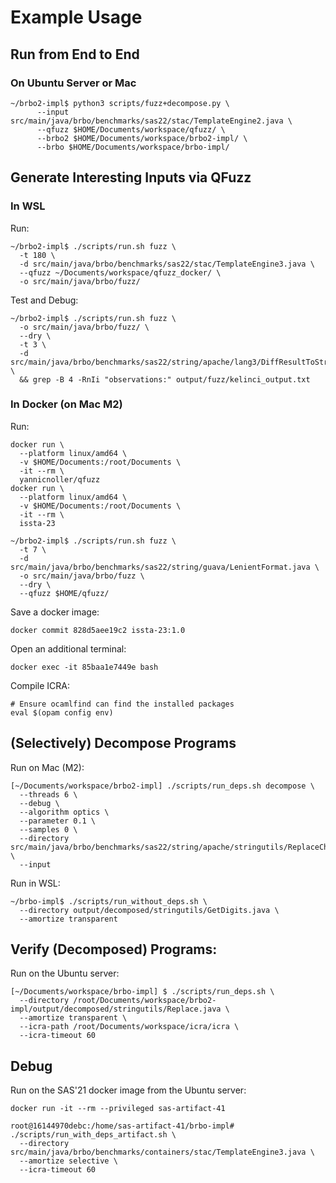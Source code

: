 # Example Usage

## Run from End to End

### On Ubuntu Server or Mac

```shell
~/brbo2-impl$ python3 scripts/fuzz+decompose.py \
      --input src/main/java/brbo/benchmarks/sas22/stac/TemplateEngine2.java \
      --qfuzz $HOME/Documents/workspace/qfuzz/ \
      --brbo2 $HOME/Documents/workspace/brbo2-impl/ \
      --brbo $HOME/Documents/workspace/brbo-impl/
```

## Generate Interesting Inputs via QFuzz

### In WSL

Run:
```shell
~/brbo2-impl$ ./scripts/run.sh fuzz \
  -t 180 \
  -d src/main/java/brbo/benchmarks/sas22/stac/TemplateEngine3.java \
  --qfuzz ~/Documents/workspace/qfuzz_docker/ \
  -o src/main/java/brbo/fuzz/
```

Test and Debug:
```shell
~/brbo2-impl$ ./scripts/run.sh fuzz \
  -o src/main/java/brbo/fuzz/ \
  --dry \
  -t 3 \
  -d src/main/java/brbo/benchmarks/sas22/string/apache/lang3/DiffResultToString.java \
  && grep -B 4 -RnIi "observations:" output/fuzz/kelinci_output.txt
```

### In Docker (on Mac M2) 

Run:
```shell
docker run \
  --platform linux/amd64 \ 
  -v $HOME/Documents:/root/Documents \
  -it --rm \
  yannicnoller/qfuzz
docker run \
  --platform linux/amd64 \
  -v $HOME/Documents:/root/Documents \
  -it --rm \
  issta-23

~/brbo2-impl$ ./scripts/run.sh fuzz \
  -t 7 \
  -d src/main/java/brbo/benchmarks/sas22/string/guava/LenientFormat.java \
  -o src/main/java/brbo/fuzz \
  --dry \ 
  --qfuzz $HOME/qfuzz/
```

Save a docker image:
```shell
docker commit 828d5aee19c2 issta-23:1.0 
```

Open an additional terminal:
```shell
docker exec -it 85baa1e7449e bash
```

Compile ICRA:
```shell
# Ensure ocamlfind can find the installed packages
eval $(opam config env)
```

## (Selectively) Decompose Programs

Run on Mac (M2):
```shell
[~/Documents/workspace/brbo2-impl] ./scripts/run_deps.sh decompose \
  --threads 6 \
  --debug \
  --algorithm optics \
  --parameter 0.1 \
  --samples 0 \
  --directory src/main/java/brbo/benchmarks/sas22/string/apache/stringutils/ReplaceChars.java \
  --input
```

Run in WSL:
```shell
~/brbo-impl$ ./scripts/run_without_deps.sh \
  --directory output/decomposed/stringutils/GetDigits.java \
  --amortize transparent
```

## Verify (Decomposed) Programs:

Run on the Ubuntu server:
```shell
[~/Documents/workspace/brbo-impl] $ ./scripts/run_deps.sh \
  --directory /root/Documents/workspace/brbo2-impl/output/decomposed/stringutils/Replace.java \
  --amortize transparent \
  --icra-path /root/Documents/workspace/icra/icra \
  --icra-timeout 60
```

## Debug

Run on the SAS'21 docker image from the Ubuntu server:
```shell
docker run -it --rm --privileged sas-artifact-41

root@16144970debc:/home/sas-artifact-41/brbo-impl# ./scripts/run_with_deps_artifact.sh \
  --directory src/main/java/brbo/benchmarks/containers/stac/TemplateEngine3.java \
  --amortize selective \
  --icra-timeout 60
```